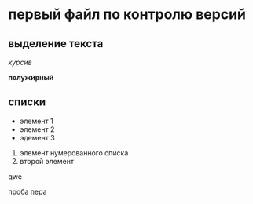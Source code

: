 # первый файл по контролю версий

## выделение текста

*курсив*

**полужирный**

## списки

* элемент 1
* элемент 2
* эдемент 3

1. элемент нумерованного списка
2. второй элемент

qwe


проба пера